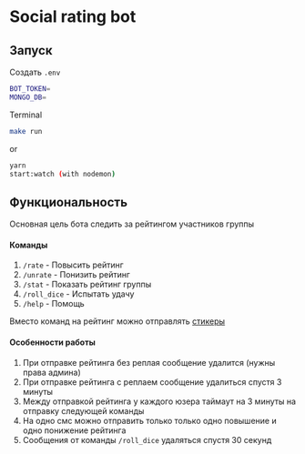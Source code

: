 # Social rating bot

## Запуск

Создать `.env`

```bash
BOT_TOKEN=
MONGO_DB=
```

Terminal

```bash
make run
```

or

```bash
yarn
start:watch (with nodemon)
```

## Функциональность

Основная цель бота следить за рейтингом участников группы

#### Команды

1. `/rate` - Повысить рейтинг
2. `/unrate` - Понизить рейтинг
3. `/stat` - Показать рейтинг группы
4. `/roll_dice` - Испытать удачу
5. `/help` - Помощь

Вместо команд на рейтинг можно отправлять [стикеры](https://t.me/addstickers/PoohSocialCredit)

#### Особенности работы

1. При отправке рейтинга без реплая сообщение удалится (нужны права админа)
2. При отправке рейтинга с реплаем сообщение удалиться спустя 3 минуты
3. Между отправкой рейтинга у каждого юзера таймаут на 3 минуты на отправку следующей команды
4. На одно смс можно отправить только только одно повышение и одно понижение рейтинга
5. Сообщения от команды `/roll_dice` удаляться спустя 30 секунд
